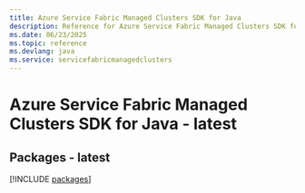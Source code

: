 ```yaml
---
title: Azure Service Fabric Managed Clusters SDK for Java
description: Reference for Azure Service Fabric Managed Clusters SDK for Java
ms.date: 06/23/2025
ms.topic: reference
ms.devlang: java
ms.service: servicefabricmanagedclusters
---
```

# Azure Service Fabric Managed Clusters SDK for Java - latest
## Packages - latest
[!INCLUDE [packages](service-fabric-managed-clusters-index.md)]